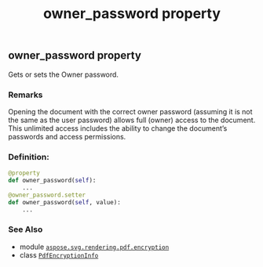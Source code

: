 ﻿---
title: owner_password property
second_title: Aspose.SVG for Python via .NET API References
description: 
type: docs
weight: 40
url: /python-net/aspose.svg.rendering.pdf.encryption/pdfencryptioninfo/owner_password/
is_root: false
---

## owner_password property


Gets or sets the Owner password.

### Remarks 


Opening the document with the correct owner password (assuming it is not the
same as the user password) allows full (owner) access to the document. This
unlimited access includes the ability to change the document’s passwords and
access permissions.
### Definition:
```python
@property
def owner_password(self):
    ...
@owner_password.setter
def owner_password(self, value):
    ...
```

### See Also
* module [`aspose.svg.rendering.pdf.encryption`](../../)
* class [`PdfEncryptionInfo`](/svg/python-net/aspose.svg.rendering.pdf.encryption/pdfencryptioninfo)
